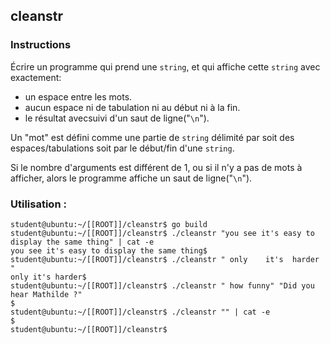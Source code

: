 ## cleanstr

### Instructions

Écrire un programme qui prend une `string`, et qui affiche cette `string` avec exactement:

- un espace entre les mots.
- aucun espace ni de tabulation ni au début ni à la fin.
- le résultat avecsuivi d'un saut de ligne("`\n`").

Un "mot" est défini comme une partie de `string` délimité par soit des espaces/tabulations soit par le début/fin d'une `string`.

Si le nombre d'arguments est différent de 1, ou si il n'y a pas de mots à afficher, alors le programme affiche un saut de ligne("`\n`").

### Utilisation :

```console
student@ubuntu:~/[[ROOT]]/cleanstr$ go build
student@ubuntu:~/[[ROOT]]/cleanstr$ ./cleanstr "you see it's easy to display the same thing" | cat -e
you see it's easy to display the same thing$
student@ubuntu:~/[[ROOT]]/cleanstr$ ./cleanstr " only    it's  harder   "
only it's harder$
student@ubuntu:~/[[ROOT]]/cleanstr$ ./cleanstr " how funny" "Did you   hear Mathilde ?"
$
student@ubuntu:~/[[ROOT]]/cleanstr$ ./cleanstr "" | cat -e
$
student@ubuntu:~/[[ROOT]]/cleanstr$
```
